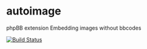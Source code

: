 # autoimage

phpBB extension
Embedding images without bbcodes

[![Build Status](https://travis-ci.org/Tatiana5/autoimage.svg?branch=main)](https://travis-ci.org/Tatiana5/autoimage)